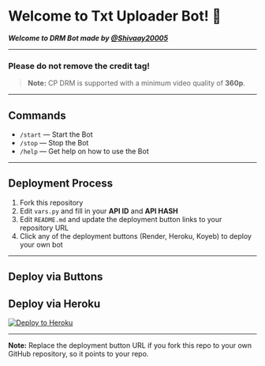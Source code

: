 # Welcome to **Txt Uploader Bot**! 👋

***Welcome to DRM Bot made by [@Shivaay20005](https://t.me/Shivaay20005)***

---

### **Please do not remove the credit tag!**

> **Note:** CP DRM is supported with a minimum video quality of **360p**.

---

## Commands

- `/start` — Start the Bot  
- `/stop` — Stop the Bot  
- `/help` — Get help on how to use the Bot

---

## Deployment Process

1. Fork this repository  
2. Edit `vars.py` and fill in your **API ID** and **API HASH**  
3. Edit `README.md` and update the deployment button links to your repository URL  
4. Click any of the deployment buttons (Render, Heroku, Koyeb) to deploy your own bot  

---

## Deploy via Buttons

## Deploy via Heroku

[![Deploy to Heroku](https://www.herokucdn.com/deploy/button.svg)](https://heroku.com/deploy?template=https://github.com/Shivaay20005/saini-txt-direct)

---

**Note:** Replace the deployment button URL if you fork this repo to your own GitHub repository, so it points to your repo.

